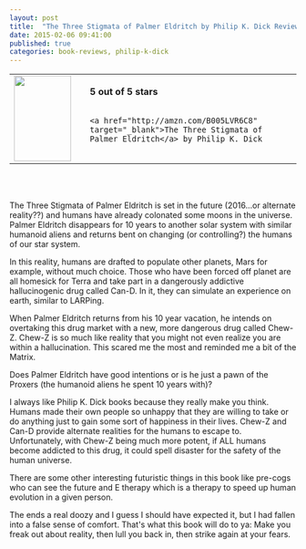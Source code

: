 ```yaml
---
layout: post
title:  "The Three Stigmata of Palmer Eldritch by Philip K. Dick Review"
date: 2015-02-06 09:41:00 
published: true
categories: book-reviews, philip-k-dick
---
```


<table>
 <tr>
  <td><a href="http://amzn.com/B005LVR6C8" target="_blank"><img src="http://ecx.images-amazon.com/images/I/71aqL7sMbGL._SL1500_.jpg" style="height:150px; width:100px;"/></a></td>
  <td style="vertical-align:center; padding-left:25px;">    
    <b>5 out of 5 stars</b><br/><br/>

    <a href="http://amzn.com/B005LVR6C8" target="_blank">The Three Stigmata of Palmer Eldritch</a> by Philip K. Dick
  </td>
 </tr>
</table>

<br/><br/>

The Three Stigmata of Palmer Eldritch is set in the future (2016...or alternate reality??) and humans have already colonated some moons in the universe. Palmer Eldritch disappears for 10 years to another solar system with similar humanoid aliens and returns bent on changing (or controlling?) the humans of our star system.

In this reality, humans are drafted to populate other planets, Mars for example, without much choice. Those who have been forced off planet are all homesick for Terra and take part in a dangerously addictive hallucinogenic drug called Can-D. In it, they can simulate an experience on earth, similar to LARPing. 

When Palmer Eldritch returns from his 10 year vacation, he intends on overtaking this drug market with a new, more dangerous drug called Chew-Z. Chew-Z is so much like reality that you might not even realize you are within a hallucination. This scared me the most and reminded me a bit of the Matrix. 

Does Palmer Eldritch have good intentions or is he just a pawn of the Proxers (the humanoid aliens he spent 10 years with)?

I always like Philip K. Dick books because they really make you think. Humans made their own people so unhappy that they are willing to take or do anything just to gain some sort of happiness in their lives. Chew-Z and Can-D provide alternate realities for the humans to escape to. Unfortunately, with Chew-Z being much more potent, if ALL humans become addicted to this drug, it could spell disaster for the safety of the human universe.

There are some other interesting futuristic things in this book like pre-cogs who can see the future and E therapy which is a therapy to speed up human evolution in a given person. 

The ends a real doozy and I guess I should have expected it, but I had fallen into a false sense of comfort. That's what this book will do to ya: Make you freak out about reality, then lull you back in, then strike again at your fears.